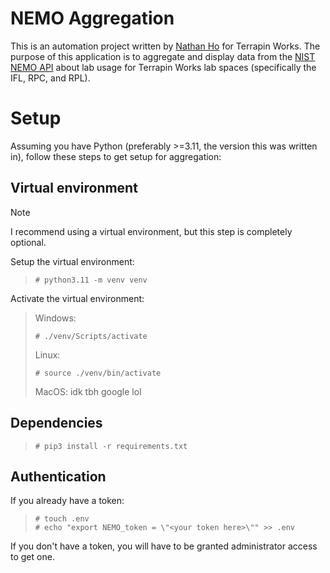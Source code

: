 # NEMO Aggregation

This is an automation project written by [Nathan Ho](https://github.com/ptrichr) for Terrapin Works. The purpose of this application is to aggregate and display data from the [NIST NEMO API](https://github.com/usnistgov/NEMO) about lab usage for Terrapin Works lab spaces (specifically the IFL, RPC, and RPL).

# Setup

Assuming you have Python (preferably >=3.11, the version this was written in), follow these steps to get setup for aggregation:

## Virtual environment

> [!NOTE]
> I recommend using a virtual environment, but this step is completely optional.

Setup the virtual environment:
> ```console
> # python3.11 -m venv venv
> ```

Activate the virtual environment:
> Windows:
> ```console
> # ./venv/Scripts/activate
> ```
> Linux:
> ```console
> # source ./venv/bin/activate
> ```
> MacOS:
> idk tbh google lol

## Dependencies

>  ```console
>  # pip3 install -r requirements.txt
>   ```

## Authentication

If you already have a token:
> ```console
> # touch .env
> # echo "export NEMO_token = \"<your token here>\"" >> .env
> ```

If you don't have a token, you will have to be granted administrator access to get one.
